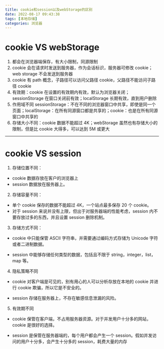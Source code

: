 ```yaml
---
title: cookie和session以及webStorage的区别
date: 2022-08-17 09:43:38
tags: [本地存储]
categories: 浏览器
---
```

# cookie VS webStorage
1. 都会在浏览器端保存，有大小限制，同源限制
2. cookie 会在请求时发送到服务器，作为会话标识，服务器可修改 cookie；web storage 不会发送到服务器
3. cookie 有 path 概念，子路径可以访问父路径 cookie，父路径不能访问子路径 cookie
4. 有效期：cookie 在设置的有效期内有效，默认为浏览器关闭；sessionStorage 在窗口关闭前有效；localStorage 长期有效，直到用户删除
5. 作用域不同 sessionStorage：不在不同的浏览器窗口中共享，即使是同一个页面；localStorage：在所有同源窗口都是共享的；cookie：也是在所有同源窗口中共享的
6. 存储大小不同：cookie 数据不能超过 4K；webStorage 虽然也有存储大小的限制，但是比 cookie 大得多，可以达到 5M 或更大
---
# cookie VS session
1. 存储位置不同：
- cookie 数据存放在客户的浏览器上
- session 数据放在服务器上。
2. 存储容量不同：
- 单个 cookie 保存的数据不能超过 4K，一个站点最多保存 20 个 cookie。
- 对于 session 来说并没有上限，但出于对服务器端的性能考虑，session 内不要存放过多的东西，并且设置 session 删除机制。

3. 存储方式不同：

- cookie 中只能保管 ASCII 字符串，并需要通过编码方式存储为 Unicode 字符或者二进制数据。

- session 中能够存储任何类型的数据，包括且不限于 string，integer，list，map 等。

4. 隐私策略不同

- cookie 对客户端是可见的，别有用心的人可以分析存放在本地的 cookie 并进行 cookie 欺骗，所以它是不安全的。

- session 存储在服务器上，不存在敏感信息泄漏的风险。

5. 有效期不同

- cookie 保管在客户端，不占用服务器资源。对于并发用户十分多的网站，cookie 是很好的选择。

- session 是保管在服务器端的，每个用户都会产生一个 session。假如并发访问的用户十分多，会产生十分多的 session，耗费大量的内存